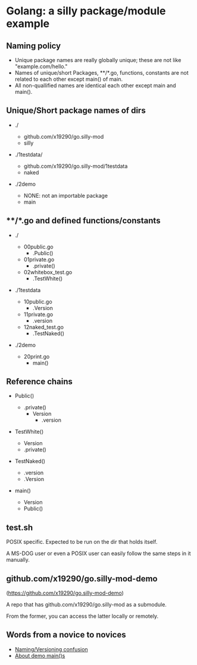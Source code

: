 # Golang: a silly package/module example

## Naming policy

- Unique package names are really globally unique;
  these are not like "example.com/hello."
- Names of unique/short Packages, **/*.go, functions, constants
  are not related to each other except main() of main.
- All non-quallified names are identical each other except main and main().

## Unique/Short package names of dirs

- ./
  - github.com/x19290/go.silly-mod
  - silly

- ./1testdata/
  - github.com/x19290/go.silly-mod/1testdata
  - naked

- ./2demo
  - NONE: not an importable package
  - main

## **/*.go and defined functions/constants

- ./
  - 00public.go
    - .Public()
  - 01private.go
    - .private()
  - 02whitebox_test.go
    - .TestWhite()

- ./1testdata
  - 10public.go
    - .Version
  - 11private.go
    - .version
  - 12naked_test.go
    - .TestNaked()

- ./2demo
  - 20print.go
    - main()

## Reference chains

- Public()
  - .private()
    - Version
      - .version

- TestWhite()
  - Version
  - .private()

- TestNaked()
  - .version
  - .Version

- main()
  - Version
  - Public()

## test.sh

POSIX specific.
Expected to be run on the dir that holds itself.

A MS-DOG user or even a POSIX user
can easily follow the same steps in it manually.

## github.com/x19290/go.silly-mod-demo

(https://github.com/x19290/go.silly-mod-demo)

A repo that has github.com/x19290/go.silly-mod as a submodule.

From the former, you can access the latter locally or remotely.

## Words from a novice to novices

- [Naming/Versioning confusion](novice2novice/naming-confusion.md)
- [About demo main()s](novice2novice/demo-mains.md)
